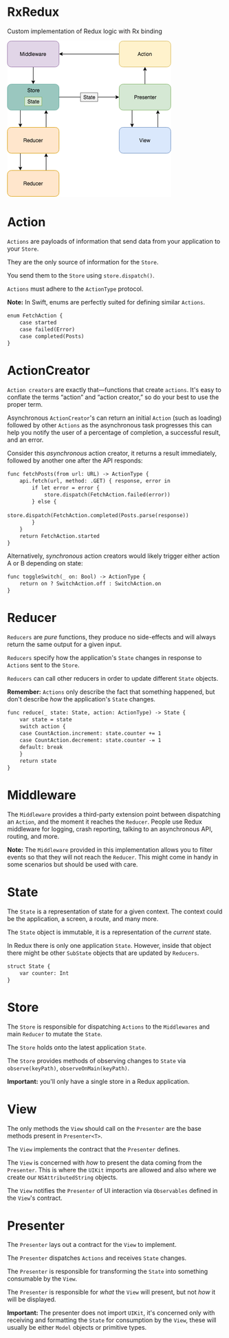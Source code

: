 # RxRedux
Custom implementation of Redux logic with Rx binding

![Redux](https://github.com/ChrisAU/RxRedux/blob/master/Redux.png "Redux")

# Action

`Actions` are payloads of information that send data from your application to your `Store`.

They are the only source of information for the `Store`.

You send them to the `Store` using `store.dispatch()`.

`Actions` must adhere to the `ActionType` protocol.

**Note:** In Swift, enums are perfectly suited for defining similar `Actions`.

```
enum FetchAction {
    case started
    case failed(Error)
    case completed(Posts)
}
```

# ActionCreator

`Action creators` are exactly that—functions that create `actions`. It's easy to conflate the terms “action” and “action creator,” so do your best to use the proper term.

Asynchronous `ActionCreator`'s can return an initial `Action` (such as loading) followed by other `Actions` as the asynchronous task progresses this can help you notify the user of a percentage of completion, a successful result, and an error.

Consider this _asynchronous_ action creator, it returns a result immediately, followed by another one after the API responds:

```
func fetchPosts(from url: URL) -> ActionType {
    api.fetch(url, method: .GET) { response, error in
        if let error = error {
            store.dispatch(FetchAction.failed(error))
        } else {
            store.dispatch(FetchAction.completed(Posts.parse(response))
        }
    }
    return FetchAction.started
}
```

Alternatively, _synchronous_ action creators would likely trigger either action A or B depending on state:

```
func toggleSwitch(_ on: Bool) -> ActionType {
    return on ? SwitchAction.off : SwitchAction.on
}
```


# Reducer

`Reducers` are *pure* functions, they produce no side-effects and will always return the same output for a given input.

`Reducers` specify how the application's `State` changes in response to `Actions` sent to the `Store`.

`Reducers` can call other reducers in order to update different `State` objects.

**Remember:** `Actions` only describe the fact that something happened, but don't describe _how_ the application's `State` changes.

```
func reduce(_ state: State, action: ActionType) -> State {
    var state = state
    switch action {
    case CountAction.increment: state.counter += 1
    case CountAction.decrement: state.counter -= 1
    default: break
    }
    return state
}
```

# Middleware

The `Middleware` provides a third-party extension point between dispatching an `Action`, and the moment it reaches the `Reducer`. People use Redux middleware for logging, crash reporting, talking to an asynchronous API, routing, and more.

**Note:** The `Middleware` provided in this implementation allows you to filter events so that they will not reach the `Reducer`. This might come in handy in some scenarios but should be used with care.

# State

The `State` is a representation of state for a given context. The context could be the application, a screen, a route, and many more.

The `State` object is immutable, it is a representation of the _current_ state.

In Redux there is only one application `State`. However, inside that object there might be other `SubState` objects that are updated by `Reducers`.

```
struct State {
    var counter: Int
}
```

# Store

The `Store` is responsible for dispatching `Actions` to the `Middlewares` and main `Reducer` to mutate the `State`.

The `Store` holds onto the latest application `State`.

The `Store` provides methods of observing changes to `State` via `observe(keyPath)`, `observeOnMain(keyPath)`.

**Important:** you'll only have a single store in a Redux application.

# View

The only methods the `View` should call on the `Presenter` are the base methods present in `Presenter<T>`.

The `View` implements the contract that the `Presenter` defines.

The `View` is concerned with _how_ to present the data coming from the `Presenter`. This is where the `UIKit` imports are allowed and  also where we create our `NSAttributedString` objects.

The `View` notifies the `Presenter` of UI interaction via `Observables` defined in the `View`'s contract.

# Presenter<T>

The `Presenter` lays out a contract for the `View` to implement.

The `Presenter` dispatches `Actions` and receives `State` changes.

The `Presenter` is responsible for transforming the `State` into something consumable by the `View`.

The `Presenter` is responsible for _what_ the `View` will present, but not _how_ it will be displayed.

**Important:** The presenter does not import `UIKit`, it's concerned only with receiving and formatting the `State` for consumption by the `View`, these will usually be either `Model` objects or primitive types.

